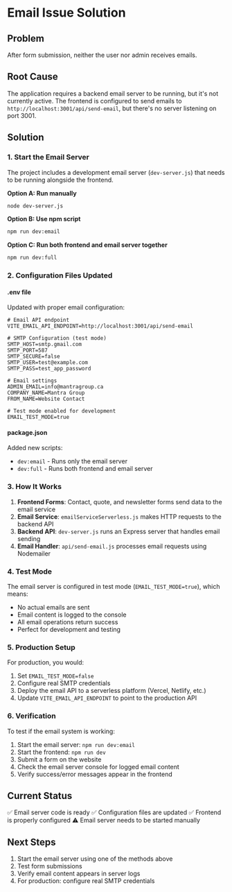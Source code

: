 # Email Issue Solution

## Problem
After form submission, neither the user nor admin receives emails.

## Root Cause
The application requires a backend email server to be running, but it's not currently active. The frontend is configured to send emails to `http://localhost:3001/api/send-email`, but there's no server listening on port 3001.

## Solution

### 1. Start the Email Server
The project includes a development email server (`dev-server.js`) that needs to be running alongside the frontend.

**Option A: Run manually**
```bash
node dev-server.js
```

**Option B: Use npm script**
```bash
npm run dev:email
```

**Option C: Run both frontend and email server together**
```bash
npm run dev:full
```

### 2. Configuration Files Updated

#### .env file
Updated with proper email configuration:
```env
# Email API endpoint
VITE_EMAIL_API_ENDPOINT=http://localhost:3001/api/send-email

# SMTP Configuration (test mode)
SMTP_HOST=smtp.gmail.com
SMTP_PORT=587
SMTP_SECURE=false
SMTP_USER=test@example.com
SMTP_PASS=test_app_password

# Email settings
ADMIN_EMAIL=info@mantragroup.ca
COMPANY_NAME=Mantra Group
FROM_NAME=Website Contact

# Test mode enabled for development
EMAIL_TEST_MODE=true
```

#### package.json
Added new scripts:
- `dev:email` - Runs only the email server
- `dev:full` - Runs both frontend and email server

### 3. How It Works

1. **Frontend Forms**: Contact, quote, and newsletter forms send data to the email service
2. **Email Service**: `emailServiceServerless.js` makes HTTP requests to the backend API
3. **Backend API**: `dev-server.js` runs an Express server that handles email sending
4. **Email Handler**: `api/send-email.js` processes email requests using Nodemailer

### 4. Test Mode
The email server is configured in test mode (`EMAIL_TEST_MODE=true`), which means:
- No actual emails are sent
- Email content is logged to the console
- All email operations return success
- Perfect for development and testing

### 5. Production Setup
For production, you would:
1. Set `EMAIL_TEST_MODE=false`
2. Configure real SMTP credentials
3. Deploy the email API to a serverless platform (Vercel, Netlify, etc.)
4. Update `VITE_EMAIL_API_ENDPOINT` to point to the production API

### 6. Verification
To test if the email system is working:
1. Start the email server: `npm run dev:email`
2. Start the frontend: `npm run dev`
3. Submit a form on the website
4. Check the email server console for logged email content
5. Verify success/error messages appear in the frontend

## Current Status
✅ Email server code is ready
✅ Configuration files are updated
✅ Frontend is properly configured
⚠️ Email server needs to be started manually

## Next Steps
1. Start the email server using one of the methods above
2. Test form submissions
3. Verify email content appears in server logs
4. For production: configure real SMTP credentials